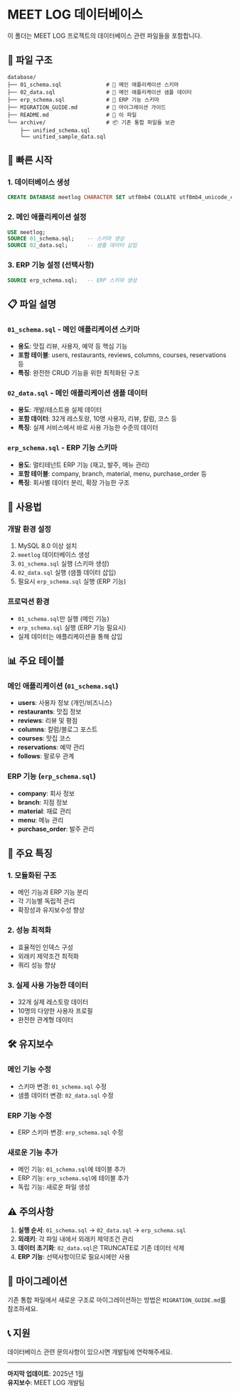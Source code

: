 # MEET LOG 데이터베이스

이 폴더는 MEET LOG 프로젝트의 데이터베이스 관련 파일들을 포함합니다.

## 📁 파일 구조

```
database/
├── 01_schema.sql              # 🎯 메인 애플리케이션 스키마
├── 02_data.sql                # 🎯 메인 애플리케이션 샘플 데이터
├── erp_schema.sql             # 🏢 ERP 기능 스키마
├── MIGRATION_GUIDE.md         # 📖 마이그레이션 가이드
├── README.md                  # 📖 이 파일
└── archive/                   # 📦 기존 통합 파일들 보관
    ├── unified_schema.sql
    └── unified_sample_data.sql
```

## 🚀 빠른 시작

### 1. 데이터베이스 생성
```sql
CREATE DATABASE meetlog CHARACTER SET utf8mb4 COLLATE utf8mb4_unicode_ci;
```

### 2. 메인 애플리케이션 설정
```sql
USE meetlog;
SOURCE 01_schema.sql;    -- 스키마 생성
SOURCE 02_data.sql;      -- 샘플 데이터 삽입
```

### 3. ERP 기능 설정 (선택사항)
```sql
SOURCE erp_schema.sql;   -- ERP 스키마 생성
```

## 📋 파일 설명

### `01_schema.sql` - 메인 애플리케이션 스키마
- **용도**: 맛집 리뷰, 사용자, 예약 등 핵심 기능
- **포함 테이블**: users, restaurants, reviews, columns, courses, reservations 등
- **특징**: 완전한 CRUD 기능을 위한 최적화된 구조

### `02_data.sql` - 메인 애플리케이션 샘플 데이터
- **용도**: 개발/테스트용 실제 데이터
- **포함 데이터**: 32개 레스토랑, 10명 사용자, 리뷰, 칼럼, 코스 등
- **특징**: 실제 서비스에서 바로 사용 가능한 수준의 데이터

### `erp_schema.sql` - ERP 기능 스키마
- **용도**: 멀티테넌트 ERP 기능 (재고, 발주, 메뉴 관리)
- **포함 테이블**: company, branch, material, menu, purchase_order 등
- **특징**: 회사별 데이터 분리, 확장 가능한 구조

## 🔧 사용법

### 개발 환경 설정
1. MySQL 8.0 이상 설치
2. `meetlog` 데이터베이스 생성
3. `01_schema.sql` 실행 (스키마 생성)
4. `02_data.sql` 실행 (샘플 데이터 삽입)
5. 필요시 `erp_schema.sql` 실행 (ERP 기능)

### 프로덕션 환경
- `01_schema.sql`만 실행 (메인 기능)
- `erp_schema.sql` 실행 (ERP 기능 필요시)
- 실제 데이터는 애플리케이션을 통해 삽입

## 📊 주요 테이블

### 메인 애플리케이션 (`01_schema.sql`)
- **users**: 사용자 정보 (개인/비즈니스)
- **restaurants**: 맛집 정보
- **reviews**: 리뷰 및 평점
- **columns**: 칼럼/블로그 포스트
- **courses**: 맛집 코스
- **reservations**: 예약 관리
- **follows**: 팔로우 관계

### ERP 기능 (`erp_schema.sql`)
- **company**: 회사 정보
- **branch**: 지점 정보
- **material**: 재료 관리
- **menu**: 메뉴 관리
- **purchase_order**: 발주 관리

## 🔧 주요 특징

### 1. 모듈화된 구조
- 메인 기능과 ERP 기능 분리
- 각 기능별 독립적 관리
- 확장성과 유지보수성 향상

### 2. 성능 최적화
- 효율적인 인덱스 구성
- 외래키 제약조건 최적화
- 쿼리 성능 향상

### 3. 실제 사용 가능한 데이터
- 32개 실제 레스토랑 데이터
- 10명의 다양한 사용자 프로필
- 완전한 관계형 데이터

## 🛠️ 유지보수

### 메인 기능 수정
- 스키마 변경: `01_schema.sql` 수정
- 샘플 데이터 변경: `02_data.sql` 수정

### ERP 기능 수정
- ERP 스키마 변경: `erp_schema.sql` 수정

### 새로운 기능 추가
- 메인 기능: `01_schema.sql`에 테이블 추가
- ERP 기능: `erp_schema.sql`에 테이블 추가
- 독립 기능: 새로운 파일 생성

## ⚠️ 주의사항

1. **실행 순서**: `01_schema.sql` → `02_data.sql` → `erp_schema.sql`
2. **외래키**: 각 파일 내에서 외래키 제약조건 관리
3. **데이터 초기화**: `02_data.sql`은 TRUNCATE로 기존 데이터 삭제
4. **ERP 기능**: 선택사항이므로 필요시에만 사용

## 🔄 마이그레이션

기존 통합 파일에서 새로운 구조로 마이그레이션하는 방법은 `MIGRATION_GUIDE.md`를 참조하세요.

## 📞 지원

데이터베이스 관련 문의사항이 있으시면 개발팀에 연락해주세요.

---

**마지막 업데이트**: 2025년 1월  
**유지보수**: MEET LOG 개발팀